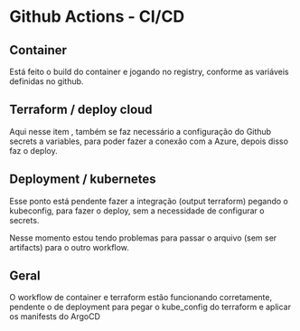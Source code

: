 # Github Actions - CI/CD

## Container

Está feito o build do container e jogando no registry, conforme as variáveis definidas no github. 

## Terraform / deploy cloud

Aqui nesse item , também se faz necessário a configuração do Github secrets a variables, para poder fazer a conexão com  a Azure, depois disso faz o deploy.

## Deployment / kubernetes

Esse ponto está pendente fazer a integração (output terraform) pegando o kubeconfig, para fazer o deploy, sem a necessidade de configurar o secrets.

Nesse momento estou tendo problemas para passar o arquivo (sem ser artifacts) para o outro workflow.

## Geral

O workflow de container e terraform estão funcionando corretamente, pendente o de deployment para pegar o kube_config do terraform e aplicar os manifests do ArgoCD